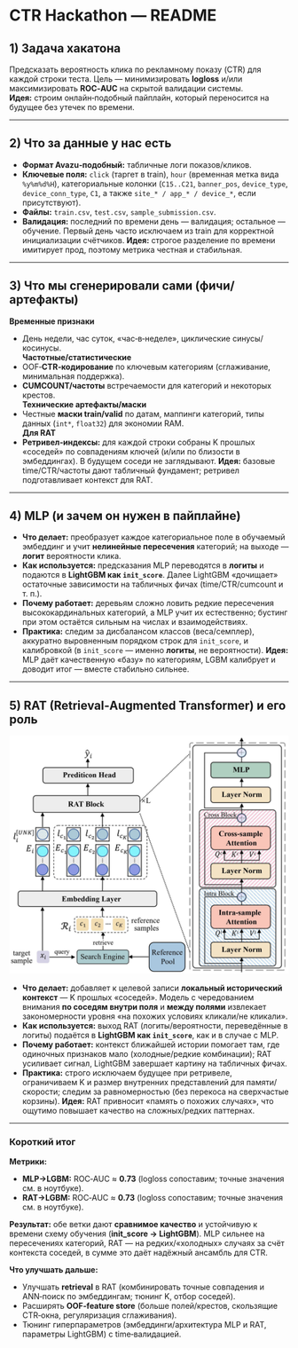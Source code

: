 # CTR Hackathon — README

## 1) Задача хакатона
Предсказать вероятность клика по рекламному показу (CTR) для каждой строки теста. Цель — минимизировать **logloss** и/или максимизировать **ROC‑AUC** на скрытой валидации системы.  
**Идея:** строим онлайн‑подобный пайплайн, который переносится на будущее без утечек по времени.

---

## 2) Что за данные у нас есть
- **Формат Avazu‑подобный:** табличные логи показов/кликов.
- **Ключевые поля:** `click` (таргет в train), `hour` (временная метка вида `%y%m%d%H`), категориальные колонки (`C15..C21`, `banner_pos`, `device_type`, `device_conn_type`, `C1`, а также `site_* / app_* / device_*`, если присутствуют).
- **Файлы:** `train.csv`, `test.csv`, `sample_submission.csv`.
- **Валидация:** последний по времени день — валидация; остальное — обучение. Первый день часто исключаем из train для корректной инициализации счётчиков.
**Идея:** строгое разделение по времени имитирует прод, поэтому метрика честная и стабильная.

---

## 3) Что мы сгенерировали сами (фичи/артефакты)
**Временные признаки**
- День недели, час суток, «час‑в‑неделе», циклические синусы/косинусы.  
**Частотные/статистические**
- OOF‑**CTR‑кодирование** по ключевым категориям (сглаживание, минимальная поддержка).  
- **CUMCOUNT/частоты** встречаемости для категорий и некоторых крестов.  
**Технические артефакты/маски**
- Честные **маски train/valid** по датам, маппинги категорий, типы данных (`int*`, `float32`) для экономии RAM.  
**Для RAT**
- **Ретривел‑индексы:** для каждой строки собраны K прошлых «соседей» по совпадениям ключей (и/или по близости в эмбеддингах). В будущем соседи не заглядывают.
**Идея:** базовые time/CTR/частоты дают табличный фундамент; ретривел подготавливает контекст для RAT.

---

## 4) MLP (и зачем он нужен в пайплайне)
- **Что делает:** преобразует каждое категориальное поле в обучаемый эмбеддинг и учит **нелинейные пересечения** категорий; на выходе — **логит** вероятности клика.
- **Как используется:** предсказания MLP переводятся в **логиты** и подаются в **LightGBM как `init_score`**. Далее LightGBM «дочищает» остаточные зависимости на табличных фичах (time/CTR/cumcount и т. п.).
- **Почему работает:** деревьям сложно ловить редкие пересечения высококардинальных категорий, а MLP учит их естественно; бустинг при этом остаётся сильным на числах и взаимодействиях.
- **Практика:** следим за дисбалансом классов (веса/семплер), аккуратно выровненным порядком строк для `init_score`, и калибровкой (в `init_score` — именно **логиты**, не вероятности).
**Идея:** MLP даёт качественную «базу» по категориям, LGBM калибрует и доводит итог — вместе стабильно сильнее.

---

## 5) RAT (Retrieval‑Augmented Transformer) и его роль
![RAT схема](image/rat.jpg)
- **Что делает:** добавляет к целевой записи **локальный исторический контекст** — K прошлых «соседей». Модель с чередованием внимания **по соседям внутри поля** и **между полями** извлекает закономерности уровня «на похожих условиях кликали/не кликали».
- **Как используется:** выход RAT (логиты/вероятности, переведённые в логиты) подаётся в **LightGBM как `init_score`**, как и в случае с MLP.
- **Почему работает:** контекст ближайшей истории помогает там, где одиночных признаков мало (холодные/редкие комбинации); RAT усиливает сигнал, LightGBM завершает картину на табличных фичах.
- **Практика:** строго исключаем будущее при ретривеле, ограничиваем K и размер внутренних представлений для памяти/скорости; следим за равномерностью (без перекоса на сверхчастые корзины).
**Идея:** RAT привносит «память о похожих случаях», что ощутимо повышает качество на сложных/редких паттернах.

---

### Короткий итог
**Метрики:**  
- **MLP→LGBM:** ROC‑AUC ≈ **0.73** (logloss сопоставим; точные значения см. в ноутбуке).  
- **RAT→LGBM:** ROC‑AUC ≈ **0.73** (logloss сопоставим; точные значения см. в ноутбуке).  

**Результат:** обе ветки дают **сравнимое качество** и устойчивую к времени схему обучения (**init_score → LightGBM**).
MLP сильнее на пересечениях категорий, RAT — на редких/«холодных» случаях за счёт контекста соседей,
в сумме это даёт надёжный ансамбль для CTR.

**Что улучшать дальше:**  
- Улучшать **retrieval** в RAT (комбинировать точные совпадения и ANN‑поиск по эмбеддингам; тюнинг K, отбор соседей).  
- Расширять **OOF‑feature store** (больше полей/крестов, скользящие CTR‑окна, регуляризация сглаживания).  
- Тюнинг гиперпараметров (эмбеддинги/архитектура MLP и RAT, параметры LightGBM) с time‑валидацией.
